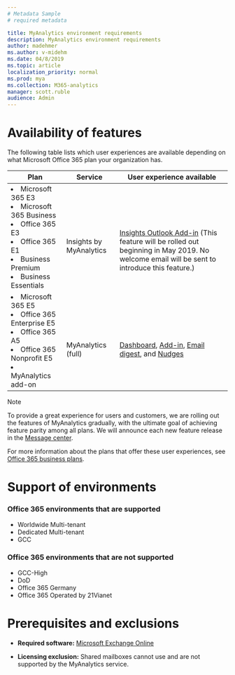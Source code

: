 ```yaml
---
# Metadata Sample
# required metadata

title: MyAnalytics environment requirements
description: MyAnalytics environment requirements
author: madehmer
ms.author: v-midehm
ms.date: 04/8/2019
ms.topic: article
localization_priority: normal 
ms.prod: mya
ms.collection: M365-analytics
manager: scott.ruble
audience: Admin
---
```


# Availability of features

The following table lists which user experiences are available depending on what Microsoft Office 365 plan your organization has.

| Plan | Service | User experience available |
| ----- | ----- |----- |
| <li>Microsoft 365 E3<li>Microsoft 365 Business <li>Office 365 E3 <li>Office 365 E1 <li>Business Premium <li>Business Essentials | <br> <br> Insights by MyAnalytics| <br> <br> <br>[Insights Outlook Add-in](../use/add-in.md) (This feature will be rolled out beginning in May 2019. No welcome email will be sent to introduce this feature.) |
|<li>Microsoft 365 E5 <li>Office 365 Enterprise E5 <li>Office 365 A5 <li>Office 365 Nonprofit E5 <li>MyAnalytics add-on | <br> <br> MyAnalytics (full) | <br> <br> [Dashboard](../use/dashboard-2.md), [Add-in](../use/add-in.md), [Email digest](../use/email-digest-2.md), and [Nudges](../use/mya-notifications.md) |

> [!Note]
> To provide a great experience for users and customers, we are rolling out the features of MyAnalytics gradually, with the ultimate goal of achieving feature parity among all plans. We will announce each new feature release in the [Message center](https://docs.microsoft.com/en-us/office365/admin/manage/message-center?view=o365-worldwide).

For more information about the plans that offer these user experiences, see [Office 365 business plans](https://products.office.com/en-us/business/compare-more-office-365-for-business-plans).

# Support of environments

### Office 365 environments that are supported

* Worldwide Multi-tenant
* Dedicated Multi-tenant
* GCC

### Office 365 environments that are not supported

* GCC-High
* DoD
* Office 365 Germany
* Office 365 Operated by 21Vianet

# Prerequisites and exclusions

* **Required software:** [Microsoft Exchange Online](https://docs.microsoft.com/en-us/office365/servicedescriptions/exchange-online-service-description/exchange-online-service-description)

* **Licensing exclusion:** Shared mailboxes cannot use and are not supported by the MyAnalytics service.